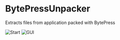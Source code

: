 # BytePressUnpacker
Extracts files from application packed with BytePress

![Start](https://i.imgur.com/iNo6hRZ.png)
![GUI](https://i.imgur.com/g6SfKl0.png)
